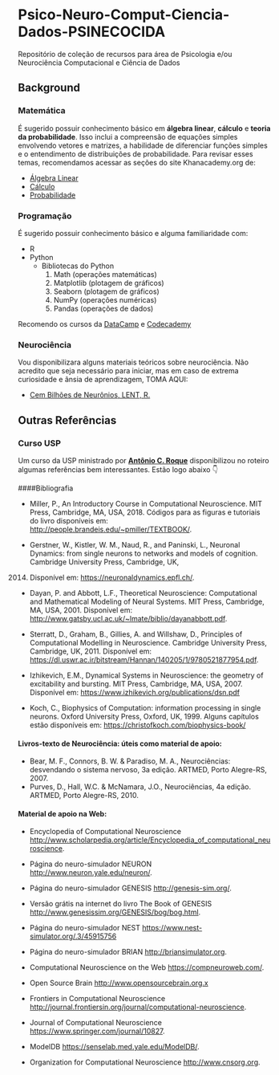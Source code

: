# Psico-Neuro-Comput-Ciencia-Dados-PSINECOCIDA
Repositório de coleção de recursos para área de Psicologia e/ou Neurociência Computacional e Ciência de Dados

## Background
### Matemática
É sugerido possuir conhecimento básico em **álgebra linear**, **cálculo** e **teoria da probabilidade**. Isso inclui a compreensão de equações simples envolvendo vetores e matrizes, a habilidade de diferenciar funções simples e o entendimento de distribuições de probabilidade. Para revisar esses temas, recomendamos acessar as seções do site Khanacademy.org de:
- [Álgebra Linear](https://www.khanacademy.org/math/linear-algebra)
- [Cálculo](https://www.khanacademy.org/math/differential-calculus)
- [Probabilidade](https://www.khanacademy.org/math/probability)

### Programação 
É sugerido possuir conhecimento básico e alguma familiaridade com:
- R 
- Python 
  - Bibliotecas do Python
    1. Math (operações matemáticas)
    2. Matplotlib (plotagem de gráficos)
    3. Seaborn (plotagem de gráficos)
    4. NumPy (operações numéricas)
    5. Pandas (operações de dados)

Recomendo os cursos da [DataCamp](https://app.datacamp.com/learn/courses/intro-to-python-for-data-science) e [Codecademy](https://www.codecademy.com/learn/learn-intermediate-python-3)

### Neurociência
Vou disponibilizara alguns materiais teóricos sobre neurociência. Não acredito que seja necessário para iniciar, mas em caso de extrema curiosidade e ânsia de aprendizagem, TOMA AQUI:
- [Cem Bilhões de Neurônios, LENT, R.](https://drive.google.com/file/d/1qdIGzEuPfyPYUGri3Oc88XI_k1wpOqkQ/view?usp=sharing)

## Outras Referências
### Curso USP
Um curso da USP ministrado por [**Antônio C. Roque**](antonior@usp.br) disponibilizou no roteiro algumas referências bem interessantes. Estão logo abaixo 👇

####Bibliografia
- Miller, P., An Introductory Course in Computational Neuroscience. MIT Press, Cambridge, MA, USA, 2018. Códigos para as figuras e tutoriais do livro disponíveis em: http://people.brandeis.edu/~pmiller/TEXTBOOK/.

- Gerstner, W., Kistler, W. M., Naud, R., and Paninski, L., Neuronal Dynamics: from single
neurons to networks and models of cognition. Cambridge University Press, Cambridge, UK,
2014. Disponível em: https://neuronaldynamics.epfl.ch/.

- Dayan, P. and Abbott, L.F., Theoretical Neuroscience: Computational and Mathematical Modeling
of Neural Systems. MIT Press, Cambridge, MA, USA, 2001. Disponível em: http://www.gatsby.ucl.ac.uk/~lmate/biblio/dayanabbott.pdf.

- Sterratt, D., Graham, B., Gillies, A. and Willshaw, D., Principles of Computational Modelling
in Neuroscience. Cambridge University Press, Cambridge, UK, 2011. Disponível em: https://dl.uswr.ac.ir/bitstream/Hannan/140205/1/9780521877954.pdf.

- Izhikevich, E.M., Dynamical Systems in Neuroscience: the geometry of excitability and bursting.
MIT Press, Cambridge, MA, USA, 2007. Disponível em: https://www.izhikevich.org/publications/dsn.pdf

- Koch, C., Biophysics of Computation: information processing in single neurons. Oxford University Press, Oxford, UK, 1999. Alguns capítulos estão disponíveis em: https://christofkoch.com/biophysics-book/

#### Livros-texto de Neurociência: úteis como material de apoio:
- Bear, M. F., Connors, B. W. & Paradiso, M. A., Neurociências: desvendando o sistema nervoso, 3a
edição. ARTMED, Porto Alegre-RS, 2007.
- Purves, D., Hall, W.C. & McNamara, J.O., Neurociências, 4a edição. ARTMED, Porto
Alegre-RS, 2010.

#### Material de apoio na Web: 
- Encyclopedia of Computational Neuroscience http://www.scholarpedia.org/article/Encyclopedia_of_computational_neuroscience.

- Página do neuro-simulador NEURON http://www.neuron.yale.edu/neuron/.

- Página do neuro-simulador GENESIS http://genesis-sim.org/.

- Versão grátis na internet do livro The Book of GENESIS http://www.genesissim.org/GENESIS/bog/bog.html.

- Página do neuro-simulador NEST https://www.nest-simulator.org/.3/45915756 

- Página do neuro-simulador BRIAN http://briansimulator.org.

- Computational Neuroscience on the Web https://compneuroweb.com/.

- Open Source Brain http://www.opensourcebrain.org.x

- Frontiers in Computational Neuroscience http://journal.frontiersin.org/journal/computational-neuroscience.

- Journal of Computational Neuroscience https://www.springer.com/journal/10827.

- ModelDB https://senselab.med.yale.edu/ModelDB/.

- Organization for Computational Neuroscience http://www.cnsorg.org.
